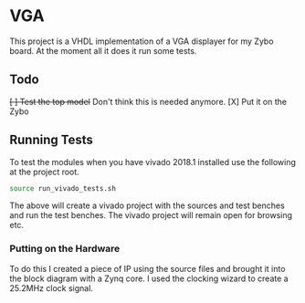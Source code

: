 # VGA
This project is a VHDL implementation of a VGA displayer for my Zybo board. At the moment all it does it run some tests.

## Todo
~~[ ] Test the top model~~ Don't think this is needed anymore.
[X] Put it on the Zybo

## Running Tests
To test the modules when you have vivado 2018.1 installed use the following at the project root.
```bash
source run_vivado_tests.sh
```
The above will create a vivado project with the sources and test benches and run the test benches. The vivado project will remain open for browsing etc.

### Putting on the Hardware
To do this I created a piece of IP using the source files and brought it into the block diagram with a Zynq core. I used the clocking wizard to create a 25.2MHz clock signal.
